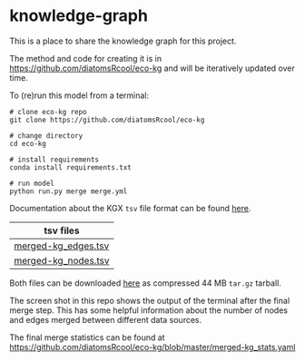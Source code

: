 # knowledge-graph

This is a place to share the knowledge graph for this project.

The method and code for creating it is in https://github.com/diatomsRcool/eco-kg and will be iteratively updated over time.

To (re)run this model from a terminal:

```
# clone eco-kg repo
git clone https://github.com/diatomsRcool/eco-kg

# change directory
cd eco-kg

# install requirements
conda install requirements.txt

# run model
python run.py merge merge.yml
```

Documentation about the KGX `tsv` file format can be found [here](https://github.com/biolink/kgx/blob/master/specification/kgx-format.md).

|tsv files|
|-----|
|[merged-kg_edges.tsv](https://data.cyverse.org/dav-anon/iplant/projects/genophenoenvo/kg/merged-kg_edges.tsv)|
|[merged-kg_nodes.tsv](https://data.cyverse.org/dav-anon/iplant/projects/genophenoenvo/kg/merged-kg_nodes.tsv)|

Both files can be downloaded [here](https://www.dropbox.com/s/utavv8n5dxr32vr/merged-kg.tar.gz?dl=0) as compressed 44 MB `tar.gz` tarball. 

The screen shot in this repo shows the output of the terminal after the final merge step. This has some helpful information about the number of nodes and edges merged between different data sources.

The final merge statistics can be found at https://github.com/diatomsRcool/eco-kg/blob/master/merged-kg_stats.yaml
